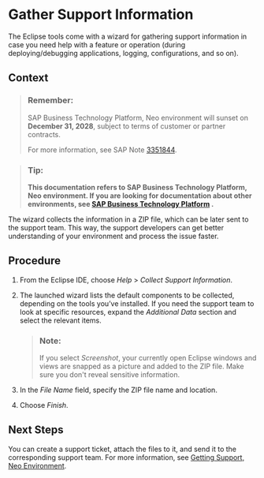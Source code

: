 <!-- loio6daa475dd842437eaea0e6d2420d19b3 -->

# Gather Support Information

The Eclipse tools come with a wizard for gathering support information in case you need help with a feature or operation \(during deploying/debugging applications, logging, configurations, and so on\).



## Context

> ### Remember:  
> SAP Business Technology Platform, Neo environment will sunset on **December 31, 2028**, subject to terms of customer or partner contracts.
> 
> For more information, see SAP Note [3351844](https://me.sap.com/notes/3351844).

> ### Tip:  
> **This documentation refers to SAP Business Technology Platform, Neo environment. If you are looking for documentation about other environments, see [SAP Business Technology Platform](https://help.sap.com/docs/btp/sap-business-technology-platform/sap-business-technology-platform?version=Cloud) .**

The wizard collects the information in a ZIP file, which can be later sent to the support team. This way, the support developers can get better understanding of your environment and process the issue faster.



## Procedure

1.  From the Eclipse IDE, choose *Help* \> *Collect Support Information*.

2.  The launched wizard lists the default components to be collected, depending on the tools you’ve installed. If you need the support team to look at specific resources, expand the *Additional Data* section and select the relevant items.

    > ### Note:  
    > If you select *Screenshot*, your currently open Eclipse windows and views are snapped as a picture and added to the ZIP file. Make sure you don't reveal sensitive information.

3.  In the *File Name* field, specify the ZIP file name and location.

4.  Choose *Finish*.




## Next Steps

You can create a support ticket, attach the files to it, and send it to the corresponding support team. For more information, see [Getting Support, Neo Environment](getting-support-neo-environment-fc2bf6a.md).

